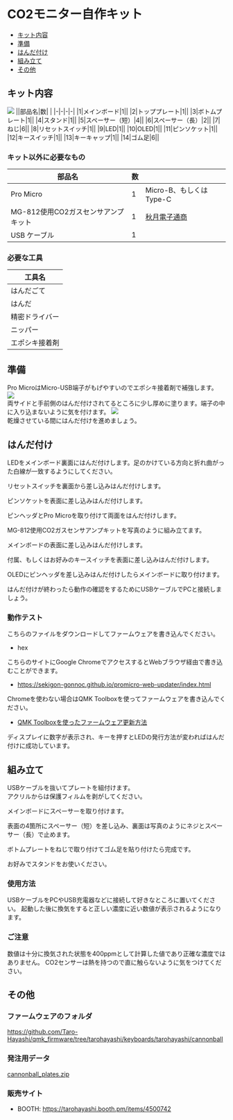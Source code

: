 # CO2モニター自作キット
- [キット内容](#キット内容)
- [準備](#準備)
- [はんだ付け](#はんだ付け)
- [組み立て](#組み立て)
- [その他](#その他)

## キット内容
![](img/IMG_1757.jpeg) 
||部品名|数| |
|-|-|-|-|
|1|メインボード|1||
|2|トッププレート|1||
|3|ボトムプレート|1||
|4|スタンド|1||
|5|スペーサー（短）|4||
|6|スペーサー（長）|2||
|7|ねじ|6||
|8|リセットスイッチ|1||
|9|LED|1||
|10|OLED|1||
|11|ピンソケット|1||
|12|キースイッチ|1||
|13|キーキャップ|1||
|14|ゴム足|6||

### キット以外に必要なもの
|部品名|数||
|-|-|-|
|Pro Micro|1|Micro-B、もしくはType-C|
|MG-812使用CO2ガスセンサアンプキット|1|[秋月電子通商](https://akizukidenshi.com/catalog/g/gK-16446/)|
|USB ケーブル|1||

### 必要な工具
|工具名|
|-|
|はんだごて|
|はんだ|
|精密ドライバー|
|ニッパー|
|エポシキ接着剤|

## 準備
Pro MicroはMicro-USB端子がもげやすいのでエポシキ接着剤で補強します。  
![](img/IMG_1011.jpeg)  
両サイドと手前側のはんだ付けされてるところに少し厚めに塗ります。端子の中に入り込まないように気を付けます。
![](img/IMG_1020.jpeg)  
乾燥させている間にはんだ付けを進めましょう。  

## はんだ付け
LEDをメインボード裏面にはんだ付けします。足のかけている方向と折れ曲がった白線が一致するようにしてください。

リセットスイッチを裏面から差し込みはんだ付けします。

ピンソケットを表面に差し込みはんだ付けします。

ピンヘッダとPro Microを取り付けて両面をはんだ付けします。

MG-812使用CO2ガスセンサアンプキットを写真のように組み立てます。

メインボードの表面に差し込みはんだ付けします。

付属、もしくはお好みのキースイッチを表面に差し込みはんだ付けします。

OLEDにピンヘッダを差し込みはんだ付けしたらメインボードに取り付けます。

はんだ付けが終わったら動作の確認をするためにUSBケーブルでPCと接続しましょう。

### 動作テスト
こちらのファイルをダウンロードしてファームウェアを書き込んでください。
- hex

こちらのサイトにGoogle ChromeでアクセスするとWebブラウザ経由で書き込むことができます。
- https://sekigon-gonnoc.github.io/promicro-web-updater/index.html

Chromeを使わない場合はQMK Toolboxを使ってファームウェアを書き込んでください。
- [QMK Toolboxを使ったファームウェア更新方法](firmware.md)

ディスプレイに数字が表示され、キーを押すとLEDの発行方法が変わればはんだ付けに成功しています。

## 組み立て
USBケーブルを抜いてプレートを組付けます。  
アクリルからは保護フィルムを剥がしてください。  

メインボードにスペーサーを取り付けます。

表面の4箇所にスペーサー（短）を差し込み、裏面は写真のようにネジとスペーサー（長）で止めます。

ボトムプレートをねじで取り付けてゴム足を貼り付けたら完成です。

お好みでスタンドをお使いください。

### 使用方法
USBケーブルをPCやUSB充電器などに接続して好きなところに置いてください。
起動した後に換気をすると正しい濃度に近い数値が表示されるようになります。

### ご注意
数値は十分に換気された状態を400ppmとして計算した値であり正確な濃度ではありません。
CO2センサーは熱を持つので直に触らないように気をつけてください。

## その他
### ファームウェアのフォルダ  
https://github.com/Taro-Hayashi/qmk_firmware/tree/tarohayashi/keyboards/tarohayashi/cannonball

### 発注用データ  
[cannonball_plates.zip](https://github.com/Taro-Hayashi/Cannonball/releases/download/14.31/cannonball_plates.zip)    

### 販売サイト
- BOOTH: https://tarohayashi.booth.pm/items/4500742
